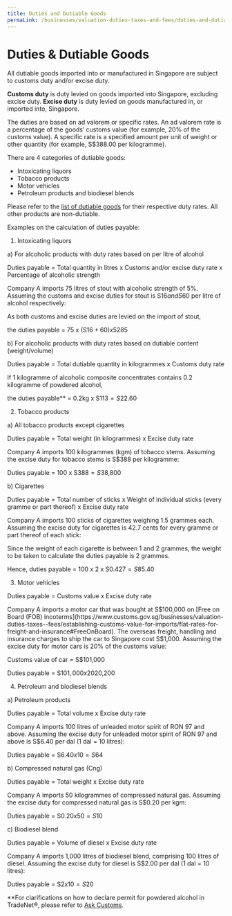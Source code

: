 ```yaml
---
title: Duties and Dutiable Goods 
permaLink: /businesses/valuation-duties-taxes-and-fees/duties-and-dutiable-goods
---
```


# Duties & Dutiable Goods

All dutiable goods imported into or manufactured in Singapore are subject to customs duty and/or excise duty.

**Customs duty** is duty levied on goods imported into Singapore, excluding excise duty.  **Excise duty**  is duty levied on goods manufactured in, or imported into, Singapore.

The duties are based on ad valorem or specific rates. An ad valorem rate is a percentage of the goods’ customs value (for example, 20% of the customs value). A specific rate is a specified amount per unit of weight or other quantity (for example, S$388.00 per kilogramme).

There are 4 categories of dutiable goods:

-   Intoxicating liquors
-   Tobacco products
-   Motor vehicles
-   Petroleum products and biodiesel blends

Please refer to the  [list of dutiable goods](https://www.customs.gov.sg/businesses/valuation-duties-taxes--fees/duties-and-dutiable-goods/list-of-dutiable-goods) for their respective duty rates. All other products are non-dutiable.

Examples on the calculation of duties payable:

1. Intoxicating liquors

a) For alcoholic products with duty rates based on per litre of alcohol  

Duties payable = Total quantity in litres x Customs and/or excise duty rate x Percentage of alcoholic strength

Company A imports 75 litres of stout with alcoholic strength of 5%. Assuming the customs and excise duties for stout is S$16 and S$60 per litre of alcohol respectively:

As both customs and excise duties are levied on the import of stout,

the duties payable = 75 x (S$16 + 60) x 5% = S$285

  
b) For alcoholic products with duty rates based on dutiable content (weight/volume)

Duties payable = Total dutiable quantity in kilogrammes x Customs duty rate

If 1 kilogramme of alcoholic composite concentrates contains 0.2 kilogramme of powdered alcohol,

the duties payable** = 0.2kg x S$113 = S$22.60

  

2. Tobacco products  
  

a) All tobacco products except cigarettes

Duties payable = Total weight (in kilogrammes) x Excise duty rate

  
Company A imports 100 kilogrammes (kgm) of tobacco stems. Assuming the excise duty for tobacco stems is S$388 per kilogramme:

Duties payable = 100 x S$388 = S$38,800

  

b) Cigarettes

Duties payable = Total number of sticks x Weight of individual sticks (every gramme or part thereof) x Excise duty rate

Company A imports 100 sticks of cigarettes weighing 1.5 grammes each. Assuming the excise duty for cigarettes is 42.7 cents for every gramme or part thereof of each stick:

Since the weight of each cigarette is between 1 and 2 grammes, the weight to be taken to calculate the duties payable is 2 grammes.

Hence, duties payable = 100 x 2 x S$0.427 = S$85.40  
  

3. Motor vehicles  

Duties payable = Customs value x Excise duty rate

  
Company A imports a motor car that was bought at S$100,000 on [Free on Board (FOB) incoterms](https://www.customs.gov.sg/businesses/valuation-duties-taxes--fees/establishing-customs-value-for-imports/flat-rates-for-freight-and-insurance#FreeOnBoard). The overseas freight, handling and insurance charges to ship the car to Singapore cost S$1,000. Assuming the excise duty for motor cars is 20% of the customs value:

Customs value of car = S$101,000

Duties payable = S$101,000 x 20% = S$20,200  
  

4. Petroleum and biodiesel blends  

a)  Petroleum products

Duties payable = Total volume x Excise duty rate

  
Company A imports 100 litres of unleaded motor spirit of RON 97 and above. Assuming the excise duty for unleaded motor spirit of RON 97 and above is S$6.40 per dal (1 dal = 10 litres):

Duties payable = S$6.40 x 10 = S$64  
  
  
b) Compressed natural gas (Cng)

Duties payable = Total weight x Excise duty rate

Company A imports 50 kilogrammes of compressed natural gas. Assuming the excise duty for compressed natural gas is S$0.20 per kgm:

Duties payable = S$0.20 x 50 = S$10  
  
  
c) Biodiesel blend

Duties payable = Volume of diesel x Excise duty rate

  
Company A imports 1,000 litres of biodiesel blend, comprising 100 litres of diesel. Assuming the excise duty for diesel is S$2.00 per dal (1 dal = 10 litres):

Duties payable = S$2 x 10 = S$20

**For clarifications on how to declare permit for powdered alcohol in TradeNet®, please refer to [Ask Customs](https://ifaqs.flexanswer.com/cfp/pages/Customs/ifaq.aspx).
